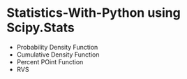# Statistics-With-Python using Scipy.Stats
 - Probability Density Function
 - Cumulative Density Function
 - Percent POint Function
 - RVS
 
